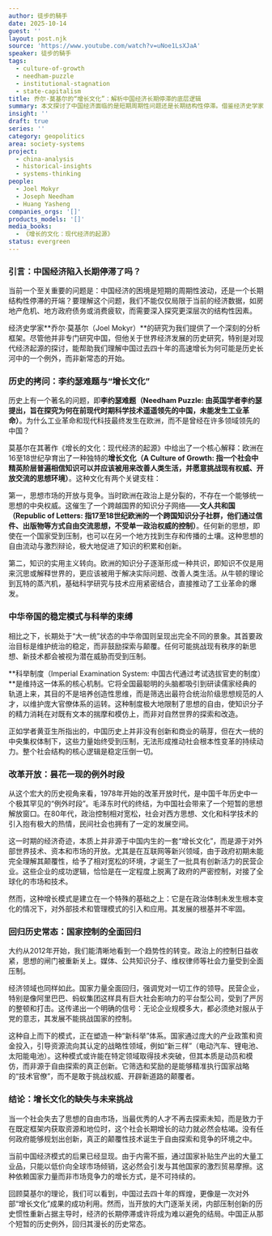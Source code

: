 ```yaml
---
author: 徒步的騎手
date: 2025-10-14
guest: ''
layout: post.njk
source: 'https://www.youtube.com/watch?v=uNoe1LsXJaA'
speaker: 徒步的騎手
tags:
  - culture-of-growth
  - needham-puzzle
  - institutional-stagnation
  - state-capitalism
title: 乔尔·莫基尔的“增长文化”：解析中国经济长期停滞的底层逻辑
summary: 本文探讨了中国经济面临的是短期周期性问题还是长期结构性停滞。借鉴经济史学家乔尔·莫基尔的“增长文化”理论，文章分析了为何工业革命发生在欧洲而非中国。欧洲的“文人共和国”促进了思想的开放交流与知识的实际应用，而中国的“大一统”和科举制度则以维护稳定为首要目标，压制了创新。文章认为，改革开放是中国历史上一个短暂的例外，当前中国正回归到以国家控制为主导的历史常态，这种模式限制了真正的创新，并可能导致长期的经济增长乏力。
insight: ''
draft: true
series: ''
category: geopolitics
area: society-systems
project:
  - china-analysis
  - historical-insights
  - systems-thinking
people:
  - Joel Mokyr
  - Joseph Needham
  - Huang Yasheng
companies_orgs: '[]'
products_models: '[]'
media_books:
  - 《增长的文化：现代经济的起源》
status: evergreen
---
```


### 引言：中国经济陷入长期停滞了吗？

当前一个至关重要的问题是：中国经济的困境是短期的周期性波动，还是一个长期结构性停滞的开端？要理解这个问题，我们不能仅仅局限于当前的经济数据，如房地产危机、地方政府债务或消费疲软，而需要深入探究更深层次的结构性因素。

经济史学家**乔尔·莫基尔（Joel Mokyr）**的研究为我们提供了一个深刻的分析框架。尽管他并非专门研究中国，但他关于世界经济发展的历史研究，特别是对现代经济起源的探讨，能帮助我们理解中国过去四十年的高速增长为何可能是历史长河中的一个例外，而非新常态的开始。

### 历史的拷问：李约瑟难题与“增长文化”

历史上有一个著名的问题，即**李约瑟难题（Needham Puzzle: 由英国学者李约瑟提出，旨在探究为何在前现代时期科学技术遥遥领先的中国，未能发生工业革命）**。为什么工业革命和现代科技最终发生在欧洲，而不是曾经在许多领域领先的中国？

莫基尔在其著作《增长的文化：现代经济的起源》中给出了一个核心解释：欧洲在16至18世纪孕育出了一种独特的**增长文化（A Culture of Growth: 指一个社会中精英阶层普遍相信知识可以并应该被用来改善人类生活，并愿意挑战现有权威、开放交流的思想环境）**。这种文化有两个关键支柱：

第一，思想市场的开放与竞争。当时欧洲在政治上是分裂的，不存在一个能够统一思想的中央权威。这催生了一个跨越国界的知识分子网络——**文人共和国（Republic of Letters: 指17至18世纪欧洲的一个跨国知识分子社群，他们通过信件、出版物等方式自由交流思想，不受单一政治权威的控制）**。任何新的思想，即使在一个国家受到压制，也可以在另一个地方找到生存和传播的土壤。这种思想的自由流动与激烈辩论，极大地促进了知识的积累和创新。

第二，知识的实用主义转向。欧洲的知识分子逐渐形成一种共识，即知识不仅是用来沉思或解释世界的，更应该被用于解决实际问题、改善人类生活。从牛顿的理论到瓦特的蒸汽机，基础科学研究与技术应用紧密结合，直接推动了工业革命的爆发。

### 中华帝国的稳定模式与科举的束缚

相比之下，长期处于“大一统”状态的中华帝国则呈现出完全不同的景象。其首要政治目标是维护统治的稳定，而非鼓励探索与颠覆。任何可能挑战现有秩序的新思想、新技术都会被视为潜在威胁而受到压制。

**科举制度（Imperial Examination System: 中国古代通过考试选拔官吏的制度）**是维持这一体系的核心机制。它将全国最聪明的头脑都吸引到研读儒家经典的轨道上来，其目的不是培养创造性思维，而是筛选出最符合统治阶级思想规范的人才，以维护庞大官僚体系的运转。这种制度极大地限制了思想的自由，使知识分子的精力消耗在对既有文本的揣摩和模仿上，而非对自然世界的探索和改造。

正如学者黄亚生所指出的，中国历史上并非没有创新和商业的萌芽，但在大一统的中央集权体制下，这些力量始终受到压制，无法形成推动社会根本性变革的持续动力。整个社会结构的核心逻辑是稳定压倒一切。

### 改革开放：昙花一现的例外时段

从这个宏大的历史视角来看，1978年开始的改革开放时代，是中国千年历史中一个极其罕见的“例外时段”。毛泽东时代的终结，为中国社会带来了一个短暂的思想解放窗口。在80年代，政治控制相对宽松，社会对西方思想、文化和科学技术的引入抱有极大的热情，民间社会也拥有了一定的发展空间。

这一时期的经济奇迹，本质上并非源于中国内生的一套“增长文化”，而是源于对外部世界技术、资本和市场的开放。尤其是在互联网等新兴领域，由于政府初期未能完全理解其颠覆性，给予了相对宽松的环境，才诞生了一批具有创新活力的民营企业。这些企业的成功逻辑，恰恰是在一定程度上脱离了政府的严密控制，对接了全球化的市场和技术。

然而，这种增长模式是建立在一个特殊的基础之上：它是在政治体制未发生根本变化的情况下，对外部技术和管理模式的引入和应用。其发展的根基并不牢固。

### 回归历史常态：国家控制的全面回归

大约从2012年开始，我们能清晰地看到一个趋势性的转变。政治上的控制日益收紧，思想的闸门被重新关上。媒体、公共知识分子、维权律师等社会力量受到全面压制。

经济领域也同样如此。国家力量全面回归，强调党对一切工作的领导。民营企业，特别是像阿里巴巴、蚂蚁集团这样具有巨大社会影响力的平台型公司，受到了严厉的整顿和打击。这传递出一个明确的信号：无论企业规模多大，都必须绝对服从于党的意志，其发展不能挑战国家的控制。

这种自上而下的模式，正在塑造一种“新科举”体系。国家通过庞大的产业政策和资金投入，引导资源流向其认定的战略性领域，例如“新三样”（电动汽车、锂电池、太阳能电池）。这种模式或许能在特定领域取得技术突破，但其本质是动员和模仿，而非源于自由探索的真正创新。它筛选和奖励的是能够精准执行国家战略的“技术官僚”，而不是敢于挑战权威、开辟新道路的颠覆者。

### 结论：增长文化的缺失与未来挑战

当一个社会失去了思想的自由市场，当最优秀的人才不再去探索未知，而是致力于在既定框架内获取资源和地位时，这个社会长期增长的动力就必然会枯竭。没有任何政府能够规划出创新，真正的颠覆性技术诞生于自由探索和竞争的环境之中。

当前中国经济模式的后果已经显现。由于内需不振，通过国家补贴生产出的大量工业品，只能以低价向全球市场倾销，这必然会引发与其他国家的激烈贸易摩擦。这种依赖国家力量而非市场竞争力的增长方式，是不可持续的。

回顾莫基尔的理论，我们可以看到，中国过去四十年的辉煌，更像是一次对外部“增长文化”成果的成功利用。然而，当开放的大门逐渐关闭，内部压制创新的历史惯性重新占据主导时，经济的长期停滞或许将成为难以避免的结局。中国正从那个短暂的历史例外，回归其漫长的历史常态。